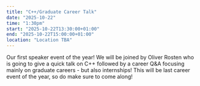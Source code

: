 ```yaml
---
title: "C++/Graduate Career Talk"
date: "2025-10-22"
time: "1:30pm"
start: "2025-10-22T13:30:00+01:00"
end: "2025-10-22T15:00:00+01:00"
location: "Location TBA"
---
```


Our first speaker event of the year! We will be joined by Oliver Rosten who is going to give a quick talk on C++ followed by a career Q&A focusing mainly on graduate careers - but also internships! This will be last career event of the year, so do make sure to come along!
